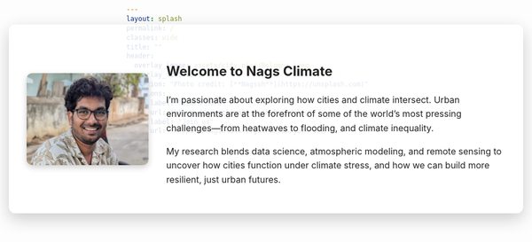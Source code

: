 ```yaml
---
layout: splash
permalink: /
classes: wide
title: ""
header:
  overlay_image: assets/city-pics/Bologna.jpeg
  overlay_filter: 0.5
  caption: "Photo credit: [**Nagssh**](https://unsplash.com)"
  actions:
    - label: "Learn More"
      url: "https://nagsclimate.github.io/about/"
    - label: "Join us"
      url: "https://nagsclimate.github.io/join-us/"
---
```


<style>
.hero-overlay {
  position: absolute;
  top: 100px; /* adjust as needed */
  left: 50%;
  transform: translateX(-50%);
  width: 90%;
  max-width: 1100px;
  background: rgba(255, 255, 255, 0.85);
  padding: 2rem;
  border-radius: 12px;
  display: flex;
  align-items: center;
  box-shadow: 0 10px 30px rgba(0,0,0,0.2);
  z-index: 10;
}

.hero-overlay img {
  width: 220px;
  border-radius: 10px;
  margin-right: 2rem;
  box-shadow: 0 4px 12px rgba(0,0,0,0.2);
}

.hero-text {
  flex: 1;
  font-size: 1rem;
  color: #222;
  line-height: 1.6;
}

@media (max-width: 768px) {
  .hero-overlay {
    flex-direction: column;
    text-align: center;
    padding: 1.5rem;
  }

  .hero-overlay img {
    margin: 0 0 1.5rem 0;
    width: 160px;
  }
}
</style>

<div class="hero-overlay">
  <img src="/assets/logos/Nags.jpg" alt="Nagaraju Gaddam">
  <div class="hero-text">
    <h2>Welcome to Nags Climate</h2>
    <p>
      I’m passionate about exploring how cities and climate intersect. Urban environments are at the forefront of some of the world’s most pressing challenges—from heatwaves to flooding, and climate inequality.
    </p>
    <p>
      My research blends data science, atmospheric modeling, and remote sensing to uncover how cities function under climate stress, and how we can build more resilient, just urban futures.
    </p>
  </div>
</div>
